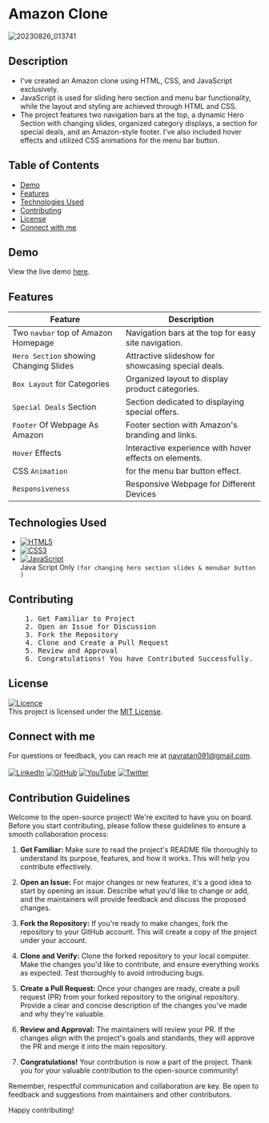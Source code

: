 # Amazon Clone 
![20230826_013741](https://github.com/NavratanPatel/Amazon-Clone/assets/90257430/d512f3c1-f988-4301-afd6-0aea7a03d04a)

## Description
- I've created an Amazon clone using HTML, CSS, and JavaScript exclusively.
- JavaScript is used for sliding hero section and menu bar functionality, while the layout and styling are achieved through HTML and CSS. 
- The project features two navigation bars at the top, 
  a dynamic Hero Section with changing slides, organized category displays, a section for special deals, and an Amazon-style footer.
  I've also included hover effects and utilized CSS animations for the menu bar button.


## Table of Contents
- [Demo](#demo)
- [Features](#features)
- [Technologies Used](#technologies-used)
- [Contributing](#contributing)
- [License](#license)
- [Connect with me](#Connectwithme)

## Demo

View the live demo [here](https://navratanpatel.github.io/Amazon-Clone/).

## Features

| Feature                                  | Description                                            |
|------------------------------------------|--------------------------------------------------------|
| Two `navbar` top of Amazon Homepage      | Navigation bars at the top for easy site navigation.  |
| `Hero Section` showing Changing Slides   | Attractive slideshow for showcasing special deals.    |
| `Box Layout` for Categories              | Organized layout to display product categories.       |
| `Special Deals` Section                  | Section dedicated to displaying special offers.       |
| `Footer` Of Webpage As Amazon            | Footer section with Amazon's branding and links.      |
| `Hover` Effects                          | Interactive experience with hover effects on elements. |
| CSS `Animation`                          | for the menu bar button effect.                       |
| `Responsiveness`                         | Responsive Webpage for Different Devices              |


## Technologies Used

- [![HTML5](https://img.shields.io/badge/html5-%23E34F26.svg?style=for-the-badge&logo=html5&logoColor=white)](https://developer.mozilla.org/en-US/docs/Web/HTML)
- [![CSS3](https://img.shields.io/badge/css3-%231572B6.svg?style=for-the-badge&logo=css3&logoColor=white)](https://developer.mozilla.org/en-US/docs/Web/CSS)
- [![JavaScript](https://img.shields.io/badge/javascript-%23323330.svg?style=for-the-badge&logo=javascript&logoColor=%23F7DF1E)](https://developer.mozilla.org/en-US/docs/Web/JavaScript)                       
   Java Script Only `(for changing hero section slides & menubar button )`

## Contributing
<pre>
    1. Get Familiar to Project
    2. Open an Issue for Discussion
    3. Fork the Repository
    4. Clone and Create a Pull Request
    5. Review and Approval
    6. Congratulations! You have Contributed Successfully.
</pre>

## License
[![Licence](https://img.shields.io/github/license/Ileriayo/markdown-badges?style=for-the-badge)](./LICENSE) <br>
This project is licensed under the [MIT License](LICENSE).

## Connect with me

For questions or feedback, you can reach me at [navratan091@gmail.com](mailto:navratan091@gmail.com). <br><br>
[![LinkedIn](https://img.shields.io/badge/linkedin-%230077B5.svg?style=for-the-badge&logo=linkedin&logoColor=white)](https://www.linkedin.com/in/navratanpatel75/)
[![GitHub](https://img.shields.io/badge/github-%23121011.svg?style=for-the-badge&logo=github&logoColor=white)](https://github.com/NavratanPatel)
[![YouTube](https://img.shields.io/badge/YouTube-%23FF0000.svg?style=for-the-badge&logo=YouTube&logoColor=white)](https://www.youtube.com/@NavratanPatel)
[![Twitter](https://img.shields.io/badge/Twitter-%231DA1F2.svg?style=for-the-badge&logo=Twitter&logoColor=white)](https://twitter.com/NavratanP75)




## Contribution Guidelines

Welcome to the open-source project! We're excited to have you on board. Before you start contributing, please follow these guidelines to ensure a smooth collaboration process:

1. **Get Familiar:**
   Make sure to read the project's README file thoroughly to understand its purpose, features, and how it works. This will help you contribute effectively.

2. **Open an Issue:**
   For major changes or new features, it's a good idea to start by opening an issue. Describe what you'd like to change or add, and the maintainers will provide feedback and discuss the proposed changes.

3. **Fork the Repository:**
   If you're ready to make changes, fork the repository to your GitHub account. This will create a copy of the project under your account.

4. **Clone and Verify:**
   Clone the forked repository to your local computer. Make the changes you'd like to contribute, and ensure everything works as expected. Test thoroughly to avoid introducing bugs.

5. **Create a Pull Request:**
   Once your changes are ready, create a pull request (PR) from your forked repository to the original repository. Provide a clear and concise description of the changes you've made and why they're valuable.

6. **Review and Approval:**
   The maintainers will review your PR. If the changes align with the project's goals and standards, they will approve the PR and merge it into the main repository.

7. **Congratulations!**
   Your contribution is now a part of the project. Thank you for your valuable contribution to the open-source community!

Remember, respectful communication and collaboration are key. Be open to feedback and suggestions from maintainers and other contributors.

Happy contributing!
